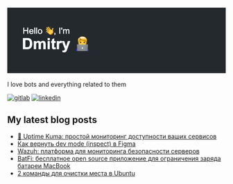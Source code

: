 ![Screenshot](header.png)

<p align='left'>I love bots and everything related to them</p>

[<img src='https://cdn.jsdelivr.net/npm/simple-icons@9.5.0/icons/gitlab.svg' alt='gitlab' height='40'>](https://gitlab.com/DiSonDS)
[<img src='https://cdn.jsdelivr.net/npm/simple-icons@9.5.0/icons/linkedin.svg' alt='linkedin' height='40'>](https://www.linkedin.com/in/disonds/)

## My latest blog posts
<!-- BLOGPOSTS:START -->
- [🐻 Uptime Kuma: простой мониторинг доступности ваших сервисов](https://blog.disonds.com/2024/06/25/uptime-kuma-prostoi-monitoringh-dostupnosti-vashikh-siervisov/)
- [Как вернуть dev mode (inspect) в Figma](https://blog.disonds.com/2024/02/17/kak-viernut-dev-mode-inspect-v-figma/)
- [Wazuh: платформа для мониторинга безопасности серверов](https://blog.disonds.com/2024/02/11/wazuh-platforma-dlia-monitoringha-biezopasnosti-siervierov/)
- [BatFi: бесплатное open source приложение для ограничения заряда батареи MacBook](https://blog.disonds.com/2024/01/11/batfi-biesplatnoie-open-source-prilozhieniie-dlia-oghranichieniia-zariada-batariei-macbook/)
- [2 команды для очистки места в Ubuntu](https://blog.disonds.com/2023/12/17/2-komandy-dlia-ochistki-miesta-v-ubuntu/)
<!-- BLOGPOSTS:END -->

